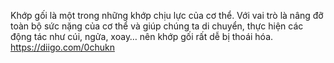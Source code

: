 Khớp gối là một trong những khớp chịu lực của cơ thể. Với vai trò là nâng đỡ toàn bộ sức nặng của cơ thể và giúp chúng ta di chuyển, thực hiện các động tác như cúi, ngửa, xoay… nên khớp gối rất dễ bị thoái hóa.
https://diigo.com/0chukn
